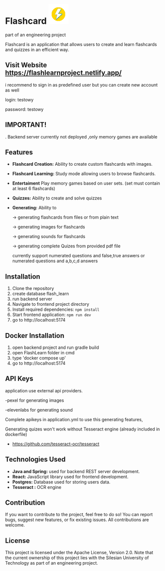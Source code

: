 # Flashcard ![Flashcard Logo](logo.png)

part of an engineering project

Flashcard is an application that allows users to create and learn flashcards and quizzes in an efficient way.


## Visit Website  https://flashlearnproject.netlify.app/
i recommend to sign in as predefined user but you can create new account as well 

login: testowy

password: testowy

## IMPORTANT!
. Backend server currently not deployed ,only memory games are available




## Features

- **Flashcard Creation:** Ability to create custom flashcards with images.
- **Flashcard Learning:** Study mode allowing users to browse flashcards.
- **Entertaiment**  Play memory games based on user sets. (set must contain at least 6 flashcards)
- **Quizzes:** Ability to create and solve quizzes 
- **Generating:** Ability to

  -> generating flashcards from files or from plain text
  
  -> generating images for flashcards
  
  -> generating sounds for flashcards
  
  -> generating complete Quizes from provided pdf file
  
  currently support numerated questions and false,true answers or numerated questions and a,b,c,d answers

## Installation

1. Clone the repository
2. create database flash_learn
3. run backend server
4. Navigate to frontend project directory 
5. Install required dependencies: `npm install`
6. Start frontend application: `npm run dev`
7. go to http://localhost:5174
   
## Docker Installation

1. open backend project and run gradle build
2. open FlashLearn folder in cmd
3. type 'docker compose up'
4. go to http://localhost:5174

## API Keys
application use external api providers. 

  -pexel for generating images
  
  -elevenlabs for generating sound
  
Complete apikeys in application.yml to use this generating features,

Generating quizes won't work without Tesseract engine (already included in dockerfile)
- https://github.com/tesseract-ocr/tesseract
  

## Technologies Used

- **Java and Spring:**  used for backend REST server development.
- **React:** JavaScript library used for frontend development.
- **Postgres:** Database used for storing  users data.
- **Tesseract :** OCR engine


## Contribution

If you want to contribute to the project, feel free to do so! You can report bugs, suggest new features, or fix existing issues. All contributions are welcome.



## License

This project is licensed under the Apache License, Version 2.0. Note that the current ownership of this project lies with the Silesian University of Technology as part of an engineering project.


